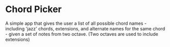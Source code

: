 # Chord Picker

A simple app that gives the user a list of all possible chord names - including 'jazz' chords, extensions, and alternate names for the same chord - given a set of notes from two octave. 
(Two octaves are used to include extensions)

